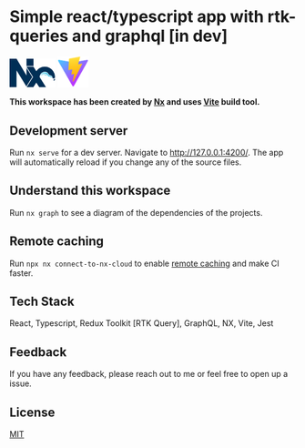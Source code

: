# Simple react/typescript app with rtk-queries and graphql [in dev]

<a alt="Nx logo" href="https://nx.dev" target="_blank" rel="noreferrer"><img src="./nx.png" width="80"></a>
<a alt="Vite logo" href="https://vitejs.dev" target="_blank" rel="noreferrer"><img src="./vite.png" width="55"></a>

**This workspace has been created by [Nx](https://nx.dev) and uses [Vite](https://vitejs.dev/) build tool.**

## Development server

Run `nx serve` for a dev server. Navigate to http://127.0.0.1:4200/. The app will automatically reload if you change any of the source files.

## Understand this workspace

Run `nx graph` to see a diagram of the dependencies of the projects.

## Remote caching

Run `npx nx connect-to-nx-cloud` to enable [remote caching](https://nx.app) and make CI faster.

## Tech Stack

React, Typescript, Redux Toolkit [RTK Query], GraphQL, NX, Vite, Jest

## Feedback

If you have any feedback, please reach out to me or feel free to open up a issue.

## License

[MIT](/LICENSE)
